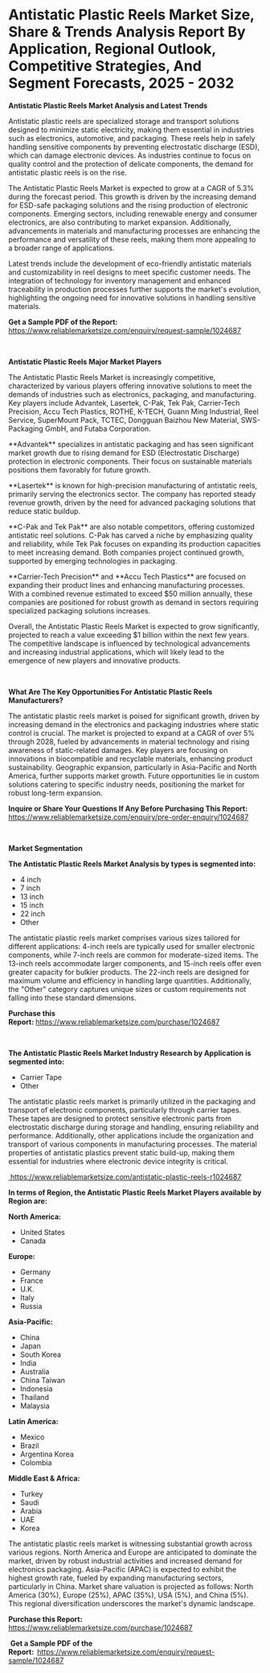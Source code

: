 <p><h1>Antistatic Plastic Reels Market Size, Share & Trends Analysis Report By Application, Regional Outlook, Competitive Strategies, And Segment Forecasts, 2025 - 2032</h1></p><p><strong>Antistatic Plastic Reels Market Analysis and Latest Trends</strong></p>
<p><p>Antistatic plastic reels are specialized storage and transport solutions designed to minimize static electricity, making them essential in industries such as electronics, automotive, and packaging. These reels help in safely handling sensitive components by preventing electrostatic discharge (ESD), which can damage electronic devices. As industries continue to focus on quality control and the protection of delicate components, the demand for antistatic plastic reels is on the rise.</p><p>The Antistatic Plastic Reels Market is expected to grow at a CAGR of 5.3% during the forecast period. This growth is driven by the increasing demand for ESD-safe packaging solutions and the rising production of electronic components. Emerging sectors, including renewable energy and consumer electronics, are also contributing to market expansion. Additionally, advancements in materials and manufacturing processes are enhancing the performance and versatility of these reels, making them more appealing to a broader range of applications.</p><p>Latest trends include the development of eco-friendly antistatic materials and customizability in reel designs to meet specific customer needs. The integration of technology for inventory management and enhanced traceability in production processes further supports the market's evolution, highlighting the ongoing need for innovative solutions in handling sensitive materials.</p></p>
<p><strong>Get a Sample PDF of the Report:&nbsp;</strong> <a href="https://www.reliablemarketsize.com/enquiry/request-sample/1024687?utm_campaign=3642&utm_medium=2&utm_source=Github&utm_content=ia&utm_term=18042025&utm_id=antistatic-plastic-reels">https://www.reliablemarketsize.com/enquiry/request-sample/1024687</a></p>
<p>&nbsp;</p>
<p><strong>Antistatic Plastic Reels Major Market Players</strong></p>
<p><p>The Antistatic Plastic Reels Market is increasingly competitive, characterized by various players offering innovative solutions to meet the demands of industries such as electronics, packaging, and manufacturing. Key players include Advantek, Lasertek, C-Pak, Tek Pak, Carrier-Tech Precision, Accu Tech Plastics, ROTHE, K-TECH, Guann Ming Industrial, Reel Service, SuperMount Pack, TCTEC, Dongguan Baizhou New Material, SWS-Packaging GmbH, and Futaba Corporation.</p><p>**Advantek** specializes in antistatic packaging and has seen significant market growth due to rising demand for ESD (Electrostatic Discharge) protection in electronic components. Their focus on sustainable materials positions them favorably for future growth.</p><p>**Lasertek** is known for high-precision manufacturing of antistatic reels, primarily serving the electronics sector. The company has reported steady revenue growth, driven by the need for advanced packaging solutions that reduce static buildup.</p><p>**C-Pak and Tek Pak** are also notable competitors, offering customized antistatic reel solutions. C-Pak has carved a niche by emphasizing quality and reliability, while Tek Pak focuses on expanding its production capacities to meet increasing demand. Both companies project continued growth, supported by emerging technologies in packaging.</p><p>**Carrier-Tech Precision** and **Accu Tech Plastics** are focused on expanding their product lines and enhancing manufacturing processes. With a combined revenue estimated to exceed $50 million annually, these companies are positioned for robust growth as demand in sectors requiring specialized packaging solutions increases.</p><p>Overall, the Antistatic Plastic Reels Market is expected to grow significantly, projected to reach a value exceeding $1 billion within the next few years. The competitive landscape is influenced by technological advancements and increasing industrial applications, which will likely lead to the emergence of new players and innovative products.</p></p>
<p>&nbsp;</p>
<p><strong>What Are The Key Opportunities For Antistatic Plastic Reels Manufacturers?</strong></p>
<p><p>The antistatic plastic reels market is poised for significant growth, driven by increasing demand in the electronics and packaging industries where static control is crucial. The market is projected to expand at a CAGR of over 5% through 2028, fueled by advancements in material technology and rising awareness of static-related damages. Key players are focusing on innovations in biocompatible and recyclable materials, enhancing product sustainability. Geographic expansion, particularly in Asia-Pacific and North America, further supports market growth. Future opportunities lie in custom solutions catering to specific industry needs, positioning the market for robust long-term expansion.</p></p>
<p><strong>Inquire or Share Your Questions If Any Before Purchasing This Report:</strong> <a href="https://www.reliablemarketsize.com/enquiry/pre-order-enquiry/1024687?utm_campaign=3642&utm_medium=2&utm_source=Github&utm_content=ia&utm_term=18042025&utm_id=antistatic-plastic-reels">https://www.reliablemarketsize.com/enquiry/pre-order-enquiry/1024687</a></p>
<p>&nbsp;</p>
<p><strong>Market Segmentation</strong></p>
<p><strong>The Antistatic Plastic Reels Market Analysis by types is segmented into:</strong></p>
<p><ul><li>4 inch</li><li>7 inch</li><li>13 inch</li><li>15 inch</li><li>22 inch</li><li>Other</li></ul></p>
<p><p>The antistatic plastic reels market comprises various sizes tailored for different applications: 4-inch reels are typically used for smaller electronic components, while 7-inch reels are common for moderate-sized items. The 13-inch reels accommodate larger components, and 15-inch reels offer even greater capacity for bulkier products. The 22-inch reels are designed for maximum volume and efficiency in handling large quantities. Additionally, the "Other" category captures unique sizes or custom requirements not falling into these standard dimensions.</p></p>
<p><strong>Purchase this Report:&nbsp;</strong><a href="https://www.reliablemarketsize.com/purchase/1024687?utm_campaign=3642&utm_medium=2&utm_source=Github&utm_content=ia&utm_term=18042025&utm_id=antistatic-plastic-reels">https://www.reliablemarketsize.com/purchase/1024687</a></p>
<p>&nbsp;</p>
<p><strong>The Antistatic Plastic Reels Market Industry Research by Application is segmented into:</strong></p>
<p><ul><li>Carrier Tape</li><li>Other</li></ul></p>
<p><p>The antistatic plastic reels market is primarily utilized in the packaging and transport of electronic components, particularly through carrier tapes. These tapes are designed to protect sensitive electronic parts from electrostatic discharge during storage and handling, ensuring reliability and performance. Additionally, other applications include the organization and transport of various components in manufacturing processes. The material properties of antistatic plastics prevent static build-up, making them essential for industries where electronic device integrity is critical.</p></p>
<p><a href="https://www.reliablemarketsize.com/antistatic-plastic-reels-r1024687?utm_campaign=3642&utm_medium=2&utm_source=Github&utm_content=ia&utm_term=18042025&utm_id=antistatic-plastic-reels">&nbsp;https://www.reliablemarketsize.com/antistatic-plastic-reels-r1024687</a></p>
<p><strong>In terms of Region, the Antistatic Plastic Reels Market Players available by Region are:</strong></p>
<p>
    <p> <strong> North America: </strong>
        <ul>
            <li>United States</li>
            <li>Canada</li>
        </ul>
        </p> 
    <p> <strong> Europe: </strong>
        <ul>
            <li>Germany</li>
            <li>France</li>
            <li>U.K.</li>
            <li>Italy</li>
            <li>Russia</li>
        </ul>
        </p> 
    <p> <strong> Asia-Pacific: </strong>
        <ul>
            <li>China</li>
            <li>Japan</li>
            <li>South Korea</li>
            <li>India</li>
            <li>Australia</li>
            <li>China Taiwan</li>
            <li>Indonesia</li>
            <li>Thailand</li>
            <li>Malaysia</li>
        </ul>
        </p> 
    <p> <strong> Latin America: </strong>
        <ul>
            <li>Mexico</li>
            <li>Brazil</li>
            <li>Argentina Korea</li>
            <li>Colombia</li>
        </ul>
        </p> 
    <p> <strong> Middle East & Africa: </strong>
        <ul>
            <li>Turkey</li>
            <li>Saudi</li>
            <li>Arabia</li>
            <li>UAE</li>
            <li>Korea</li>
        </ul>
    </p>
    </p>
<p><p>The antistatic plastic reels market is witnessing substantial growth across various regions. North America and Europe are anticipated to dominate the market, driven by robust industrial activities and increased demand for electronics packaging. Asia-Pacific (APAC) is expected to exhibit the highest growth rate, fueled by expanding manufacturing sectors, particularly in China. Market share valuation is projected as follows: North America (30%), Europe (25%), APAC (35%), USA (5%), and China (5%). This regional diversification underscores the market's dynamic landscape.</p></p>
<p><strong>Purchase this Report: </strong><a href="https://www.reliablemarketsize.com/purchase/1024687?utm_campaign=3642&utm_medium=2&utm_source=Github&utm_content=ia&utm_term=18042025&utm_id=antistatic-plastic-reels">https://www.reliablemarketsize.com/purchase/1024687</a></p>
<p>&nbsp;<strong>Get a Sample PDF of the Report:&nbsp;&nbsp;</strong><a href="https://www.reliablemarketsize.com/enquiry/request-sample/1024687?utm_campaign=3642&utm_medium=2&utm_source=Github&utm_content=ia&utm_term=18042025&utm_id=antistatic-plastic-reels">https://www.reliablemarketsize.com/enquiry/request-sample/1024687</a></p>
<p><strong></strong></p>
<p><p></p><p></p><p></p></p>
